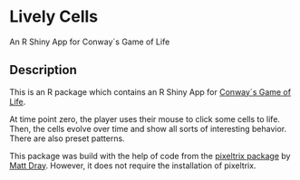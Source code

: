 # Lively Cells
An R Shiny App for Conway´s Game of Life

## Description
This is an R package which contains an R Shiny App for
[Conway´s Game of Life](<wikipedia.org/wiki/Conway's_Game_of_Life>).

At time point zero, the player uses their mouse to click some cells to life.  
Then, the cells evolve over time and show all sorts of interesting behavior.
There are also preset patterns.

This package was build with the help of code from the
[pixeltrix package](<github.com/matt-dray/pixeltrix>) by [Matt Dray](<matt-dray.com/>).
However, it does not require the installation of pixeltrix.
